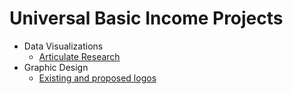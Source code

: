 # Universal Basic Income Projects

* Data Visualizations
  - [Articulate Research](http://www.articulateresearch.com/basicincome.php)
* Graphic Design
  - [Existing and proposed logos](http://www.guaranteedbasicincome.org/ubilogo.html)
